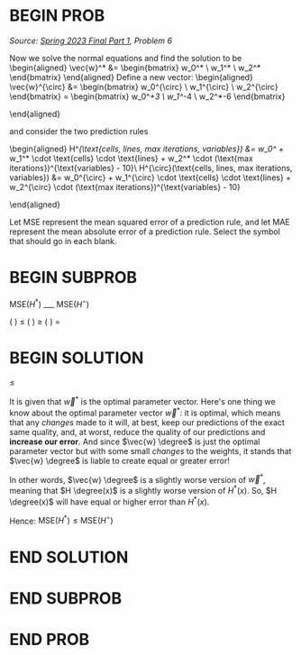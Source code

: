 # BEGIN PROB

<i>Source: [Spring 2023 Final Part 1](../sp23-final-pt1/index.html), Problem 6</i>

Now we solve the normal equations and find the solution to be
\begin{aligned}
            \vec{w}^* &= \begin{bmatrix} w_0^* \\ w_1^* \\ w_2^* \end{bmatrix}
\end{aligned}
Define a new vector:
\begin{aligned}
            \vec{w}^{\circ} &= \begin{bmatrix} w_0^{\circ} \\ w_1^{\circ} \\ w_2^{\circ} \end{bmatrix} = \begin{bmatrix} w_0^*+3 \\ w_1^*-4 \\ w_2^*-6 \end{bmatrix}
            
\end{aligned}

and consider the two prediction rules

\begin{aligned}
        H^*(\text{cells, lines, max iterations, variables}) &=  w_0^* + w_1^* \cdot \text{cells} \cdot \text{lines} + w_2^* \cdot (\text{max iterations})^{\text{variables} - 10}\\
        H^{\circ}(\text{cells, lines, max iterations, variables}) &=  w_0^{\circ} + w_1^{\circ} \cdot \text{cells} \cdot \text{lines} + w_2^{\circ} \cdot (\text{max iterations})^{\text{variables} - 10}
        
\end{aligned}

Let $\text{MSE}$ represent the mean squared error of a prediction
rule, and let $\text{MAE}$ represent the mean absolute error of a prediction
rule. Select the symbol that should go in each blank.

# BEGIN SUBPROB

$\text{MSE}(H^*)$ ___ $\text{MSE}(H^{\circ})$

( ) $\leq$
( ) $\geq$
( ) $=$

# BEGIN SOLUTION

$\leq$


It is given that $\vec{w}^*$ is the optimal parameter vector. Here's one thing we know about the optimal parameter vector $\vec{w}^*$: it is optimal, which means that any *changes* made to it will, at best, keep our predictions of the exact same quality, and, at worst, reduce the quality of our predictions and **increase our error**. And since $\vec{w} \degree$ is just the optimal parameter vector but with some small *changes* to the weights, it stands that $\vec{w} \degree$ is liable to create equal or greater error!

In other words, $\vec{w} \degree$ is a slightly worse version of $\vec{w}^*$, meaning that $H \degree(x)$ is a slightly worse version of $H^*(x)$. So, $H \degree(x)$ will have equal or higher error than $H^*(x)$.

Hence: $\text{MSE}(H^*) \leq \text{MSE}(H^{\circ})$

<!-- Recall the equation for mean squared error: $\text{MSE}(H(x_i)) = \frac{1}{n}\sum_{i=1}^n(y_i-H(x_i))^2$. We can figure out which is bigger by subtracting  $\text{MSE}(H^{\circ})$ from $\text{MSE}(H^*)$. The difference between the squared differences is:
$$(y_i-H^*(x_i))^2-(y_i-H^{\circ}(x_i))^2$$Notice there is a squared element, which means that the differences of $w^*_0 - w^{\circ}_0$, $w^*_1 - w^{\circ}_1$, and $w^*_2 - w^{\circ}_2$ will appear as squared terms, which are always positive! This means adding these squared differences to $H^*$ will make it at least as large as the squared difference for $H^{\circ}$. -->

# END SOLUTION

# END SUBPROB

<!-- Commented out this subproblem for now, solution is wack. To uncomment, highlight from "BEGIN SUBPROB" to "..other way around" -->

<!-- # BEGIN SUBPROB

$(\text{MAE}(H^{\circ}))^2$ ___ $\text{MSE}(H^{\circ})$

( ) $\leq$
( ) $\geq$
( ) $=$

# BEGIN SOLUTION

$\geq$

The formula for mean absolute error is: $\text{MAE}(H(x_i)) = \frac{1}{n}\sum_{i=1}^n|y_i-H(x_i)|$ \
The formula for mean squared error is: $\text{MSE}(H(x_i)) = \frac{1}{n}\sum_{i=1}^n(y_i-H(x_i))^2$

We can substitute these two formulas into our comparison and recieve:
$(\frac{1}{n}\sum_{i=1}^n|y_i-H(x_i)|)^2$ ___ $\frac{1}{n}\sum_{i=1}^n(y_i-H(x_i))^2$

It is now clear that our comparison boils down to this question: "Which is greater? If I take the absolute errors, square them, and then sum them up... *or* if I take the absolute errors, sum them up, and then square them?"

Rules from algebra tell us that summing the absolute errors up *before* squaring them will always produce a greater result than the other way around (this holds when all of our values are positive, which they are in this case thanks to dealing with *absolute* errors)! It's a good exercise to think about why this is the case, but a basic example is if I have two positive values $a$ and $b$: $(a + b)^2 = a^2 + b^2 + 2ab \geq a^2 + b^2$, since $2ab$ is a non-negative term.

Bringing this altogether, we should conclude that $\text{MAE}(H(x_i))^2  \geq \text{MSE}(H(x_i))$, since summing up the errors before squaring them is greater than the other way around!

Old Solution Below:

This equation looks very similar to the mean squared error! We can actually take the square root of each sides of this equation to learn more about which side is larger:
$$
\begin{align*}
(\text{MAE}(H^\circ))^2 &\_\_\_ \text{MSE}(H^\circ) \\
\sqrt{(\text{MAE}(H^\circ))^2} &\_\_\_ \sqrt{\text{MSE}(H^\circ)} \\
\text{MAE}(H^\circ) &\_\_\_ \sqrt{\text{MSE}(H^\circ)}
\end{align*}
$$

The square root of $\text{MSE}$ is equal to $\text{MAE}$! These two elements are basically the same because squaring a value will lead to non-negatives and then it will be square rooted to match the absolute value from $\text{MAE}$. However the $\text{MSE}$ being square rooted also allows for it to be smaller than the $\text{MSE}$ making the correct symbol $\geq$.

# END SOLUTION

# END SUBPROB -->

# END PROB
